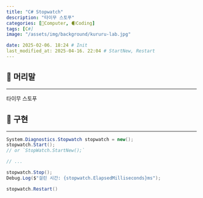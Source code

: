 ```yaml
---
title: "C# Stopwatch"
description: "타이무 스토푸"
categories: [💫Computer, 🌒Coding]
tags: [C#]
image: "/assets/img/background/kururu-lab.jpg"

date: 2025-02-06. 18:24 # Init
last_modified_at: 2025-04-16. 22:04 # StartNew, Restart
---
```


## 💫 머리말

---

타이무 스토푸  

## 💫 구현

---

```cs
System.Diagnostics.Stopwatch stopwatch = new();
stopwatch.Start();
// or `StopWatch.StartNew();`

// ...

stopwatch.Stop();
Debug.Log($"걸린 시간: {stopwatch.ElapsedMilliseconds}ms");

stopwatch.Restart()
```
